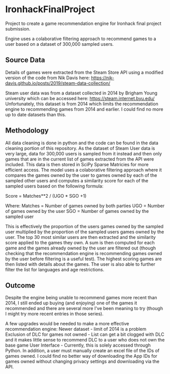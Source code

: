 # IronhackFinalProject

Project to create a game recommendation engine for Ironhack final project submission. 

Engine uses a colaborative filtering approach to recommend games to a user based on a dataset of 300,000 sampled users. 


## Source Data

Details of games were extracted from the Steam Store API using a modified version of the code from Nik Davis here:
https://nik-davis.github.io/posts/2019/steam-data-collection/

Steam user data was from a dataset collected in 2014 by Brigham Young university which can be accessed here:
https://steam.internet.byu.edu/
Unfortunately, this dataset is from 2014 which limits the recommendation engine to recommending games from 2014 and earlier. I could find no more up to date datasets than this. 


## Methodology

All data cleaning is done in python and the code can be found in the data cleaning portion of this repository. 
As the dataset of Steam User data is very large, data for 300,000 users is sampled from it instead and then only games that are in the current list of games extracted from the API were included. This data is then stored in SciPy Sparse Matricies for more efficient access. 
The model uses a colaborative filtering approach where it compares the games owned by the user to games owned by each of the sampled other users and computes a similarity score for each of the sampled users based on the following formula:

Score = Matches**2 / (UGO * SGO +1)

Where:
Matches = Number of games owned by both parties
UGO = Number of games owned by the user
SGO = Number of games owned by the sampled user

This is effectively the proportion of the users games owned by the sampled user multiplied by the proportion of the sampled users games owned by the user. 
The top 30 most similar users are then extracted and the similarity score applied to the games they own. A sum is then computed for each game and the games already owned by the user are filtered out (though checking that the recommendation engine is recommending games owned by the user before filtering is a useful test). The highest scoring games are then listed with details about the games. 
The user is also able to further filter the list for languages and age restrictions. 


## Outcome

Despite the engine being unable to recommend games more recent than 2014, I still ended up buying (and enjoying) one of the games it recommended and there are several more I've been meaning to try (though I might try more recent entries in those series). 

A few upgrades would be needed to make a more effective recommendation engine:
Newer dataset - limit of 2014 is a problem
Exclusion of DLC for games not owned - List can get a bit clogged with DLC and it makes little sense to recommend DLC to a user who does not own the base game
User Interface - Currently, this is solely accessed through Python. In addition, a user must manually create an excel file of the IDs of games owned. I could find no better way of downloading the App IDs for games owned without changing privacy settings and downloading via the API. 
